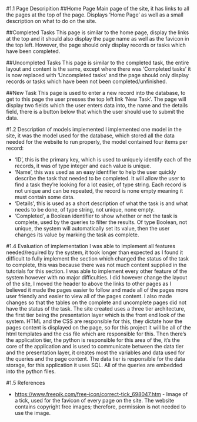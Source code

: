 #1.1 Page Descripition 
##Home Page 
Main page of the site, it has links to all the pages at the top of the page. 
Displays ‘Home Page’ as well as a small description on what to do on the site. 

##Completed Tasks
This page is similar to the home page, display the links at the top and it should also display the page name as well as the favicon in the top left. However, the page should only display records or tasks which have been completed.

##Uncompleted Tasks
This page is similar to the completed task, the entire layout and content is the same, except where there was ‘Completed tasks’ it is now replaced with ‘Uncompleted tasks’ and the page should only display records or tasks which have been not been completed/unfinished.

##New Task
This page is used to enter a new record into the database, to get to this page the user presses the top left link ‘New Task’. The page will display two fields which the user enters data into, the name and the details field, there is a button below that which the user should use to submit the data. 


#1.2 Description of models implemented 
I implemented one model in the site, it was the model used for the database, which stored all the data needed for the website to run properly, the model contained four items per record:
-	‘ID’, this is the primary key, which is used to uniquely identify each of the records, it was of type integer and each value is unique.
-	‘Name’, this was used as an easy identifier to help the user quickly describe the task that needed to be completed. It will allow the user to find a task they’re looking for a lot easier, of type string. Each record is not unique and can be repeated, the record is none empty meaning it must contain some data.
-	‘Details’, this is used as a short description of what the task is and what needs to be done, of type string, not unique, none empty.
-	‘Completed’, a Boolean identifier to show whether or not the task is complete, used by the queries to filter the results. Of type Boolean, not unique, the system will automatically set its value, then the user changes its value by marking the task as complete.

#1.4 Evaluation of implementation 
I was able to implement all features needed/required by the system, it took longer than expected as I found it difficult to fully implement the section which changed the status of the task to complete, this was because there was not much content supplied in the tutorials for this section. I was able to implement every other feature of the system however with no major difficulties. I did however change the layout of the site, I moved the header to above the links to other pages as I believed it made the pages easier to follow and made all of the pages more user friendly and easier to view all of the pages content. I also made changes so that the tables on the complete and uncomplete pages did not have the status of the task.
The site created uses a three tier architecture, the first tier being the presentation layer which is the front end look of the system. HTML and the CSS are responsible for this, they dictate how the pages content is displayed on the page, so for this project it will be all of the html templates and the css file which are responsible for this.  Then there’s the application tier, the python is responsible for this area of the, it’s the core of the application and is used to communicate between the data tier and the presentation layer, it creates most the variables and data used for the queries and the page content. The data tier is responsible for the data storage, for this application it uses SQL. All of the queries are embedded into   the python files.


#1.5 References 
- https://www.freepik.com/free-icon/correct-tick_698047.htm - Image of a tick, used for the favicon of every page on the site. The website contains copyright free images; therefore, permission is not needed to use the image.


